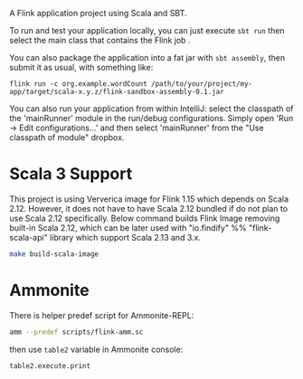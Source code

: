 A Flink application project using Scala and SBT.

To run and test your application locally, you can just execute `sbt run` then select the main class that contains the Flink job . 

You can also package the application into a fat jar with `sbt assembly`, then submit it as usual, with something like: 

```
flink run -c org.example.wordCount /path/to/your/project/my-app/target/scala-x.y.z/flink-sandbox-assembly-0.1.jar
```


You can also run your application from within IntelliJ:  select the classpath of the 'mainRunner' module in the run/debug configurations.
Simply open 'Run -> Edit configurations...' and then select 'mainRunner' from the "Use classpath of module" dropbox. 

# Scala 3 Support

This project is using Ververica image for Flink 1.15 which depends on Scala 2.12. However, it does not have to have Scala 2.12 bundled if do not plan to use Scala 2.12 specifically.
Below command builds Flink Image removing built-in Scala 2.12, which can be later used with "io.findify" %% "flink-scala-api" library which support Scala 2.13 and 3.x.

```bash
make build-scala-image
```

# Ammonite 

There is helper predef script for Ammonite-REPL:

```bash
amm --predef scripts/flink-amm.sc
```

then use `table2` variable in Ammonite console:

```bash
table2.execute.print
```